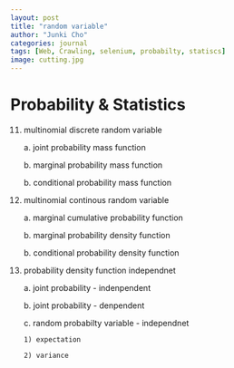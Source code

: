 ```yaml
---
layout: post
title: "random variable"
author: "Junki Cho"
categories: journal
tags: [Web, Crawling, selenium, probabilty, statiscs]
image: cutting.jpg
---
```

# Probability & Statistics

11. multinomial discrete random variable

    a. joint probability mass function

    b. marginal probability mass function

    b. conditional probability mass function


12. multinomial continous random variable

    a. marginal cumulative probability function

    b. marginal probability density function

    b. conditional probability density function

13. probability density function independnet

    a. joint probability - indenpendent

    b. joint probability - denpendent

    c. random probabilty variable - independnet

        1) expectation

        2) variance

